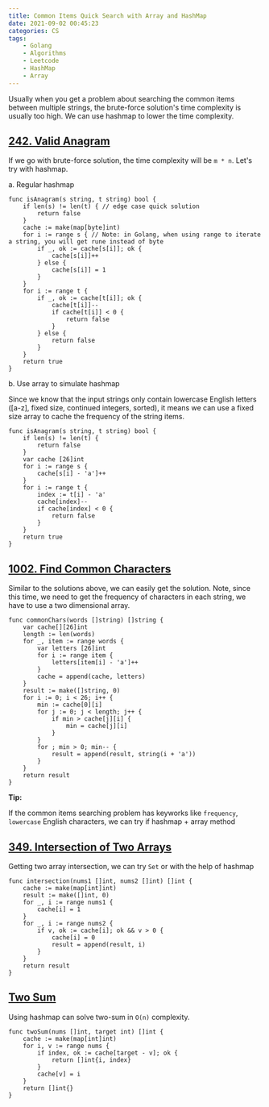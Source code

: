 ```yaml
---
title: Common Items Quick Search with Array and HashMap
date: 2021-09-02 00:45:23
categories: CS
tags:
    - Golang
    - Algorithms
    - Leetcode
    - HashMap
    - Array
---
```


Usually when you get a problem about searching the common items between multiple strings, the brute-force solution's time complexity is usually too high. We can use hashmap to lower the time complexity.

## [242. Valid Anagram](https://leetcode.com/problems/valid-anagram/)

If we go with brute-force solution, the time complexity will be `m * n`. Let's try with hashmap.

a. Regular hashmap
```golang
func isAnagram(s string, t string) bool {
	if len(s) != len(t) { // edge case quick solution
		return false
	}
	cache := make(map[byte]int)
	for i := range s { // Note: in Golang, when using range to iterate a string, you will get rune instead of byte
		if _, ok := cache[s[i]]; ok {
			cache[s[i]]++
		} else {
			cache[s[i]] = 1
		}
	}
	for i := range t {
		if _, ok := cache[t[i]]; ok {
			cache[t[i]]--
			if cache[t[i]] < 0 {
				return false
			}
		} else {
			return false
		}
	}
	return true
}
```

b. Use array to simulate hashmap

Since we know that the input strings only contain lowercase English letters ([a-z], fixed size, continued integers, sorted), it means we can use a fixed size array to cache the frequency of the string items. 
```golang
func isAnagram(s string, t string) bool {
	if len(s) != len(t) {
		return false
	}
	var cache [26]int
	for i := range s {
		cache[s[i] - 'a']++
	}
	for i := range t {
		index := t[i] - 'a'
		cache[index]--
		if cache[index] < 0 {
			return false
		}
	}
	return true
}
```

## [1002. Find Common Characters](https://leetcode.com/problems/find-common-characters/)

Similar to the solutions above, we can easily get the solution. Note, since this time, we need to get the frequency of characters in each string, we have to use a two dimensional array.

```golang
func commonChars(words []string) []string {
	var cache[][26]int
	length := len(words)
	for _, item := range words {
		var letters [26]int
		for i := range item {
			letters[item[i] - 'a']++
		}
		cache = append(cache, letters)
	}
	result := make([]string, 0)
	for i := 0; i < 26; i++ {
		min := cache[0][i]
		for j := 0; j < length; j++ {
			if min > cache[j][i] {
				min = cache[j][i]
			}
		}
		for ; min > 0; min-- {
			result = append(result, string(i + 'a'))
		}
	}
	return result
}
```


**Tip:**

If the common items searching problem has keyworks like `frequency`, `lowercase` English characters, we can try if hashmap + array method

## [349. Intersection of Two Arrays](https://leetcode.com/problems/intersection-of-two-arrays/)

Getting two array intersection, we can try `Set` or with the help of hashmap 
```golang
func intersection(nums1 []int, nums2 []int) []int {
	cache := make(map[int]int)
	result := make([]int, 0)
	for _, i := range nums1 {
		cache[i] = 1
	}
	for _, i := range nums2 {
		if v, ok := cache[i]; ok && v > 0 {
			cache[i] = 0
			result = append(result, i)
		}
	}
	return result
}
```

## [Two Sum](https://leetcode.com/problems/two-sum/)

Using hashmap can solve two-sum in `O(n)` complexity.
```golang
func twoSum(nums []int, target int) []int {
	cache := make(map[int]int)
	for i, v := range nums {
		if index, ok := cache[target - v]; ok {
			return []int{i, index}
		}
		cache[v] = i
	}
	return []int{}
}
```
